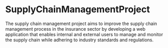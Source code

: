 # SupplyChainManagementProject
The supply chain management project aims to improve the supply chain management process in the insurance sector by developing a web application that enables internal and external users to manage and monitor the supply chain while adhering to industry standards and regulations.
